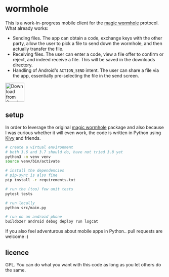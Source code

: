 # wormhole

This is a work-in-progress mobile client for the [magic wormhole][magic-wormhole] protocol. What already works:

- Sending files. The app can obtain a code, exchange keys with the other party, allow the user to pick a file to send down the wormhole, and then actually transfer the file.
- Receiving files. The user can enter a code, view a file offer to confirm or reject, and indeed receive a file. This will be saved in the downloads directory.
- Handling of Android's `ACTION_SEND` intent. The user can share a file via the app, essentially pre-selecting the file in the send screen.

[<img src="https://play.google.com/intl/en_us/badges/images/generic/en_badge_web_generic.png"
      alt="Download from Google Play"
      height="60">](https://play.google.com/store/apps/details?id=com.pavelsof.wormhole)


## setup

In order to leverage the original [magic wormhole][magic-wormhole] package and also because I was curious whether it will even work, the code is written in Python using [Kivy][kivy] and friends.

```sh
# create a virtual environment
# both 3.6 and 3.7 should do, have not tried 3.8 yet
python3 -m venv venv
source venv/bin/activate

# install the dependencies
# pip-sync is also fine
pip install -r requirements.txt

# run the (too) few unit tests
pytest tests

# run locally
python src/main.py

# run on an android phone
buildozer android debug deploy run logcat
```

If you also feel adventurous about mobile apps in Python.. pull requests are welcome :)


## licence

GPL. You can do what you want with this code as long as you let others do the same.

[magic-wormhole]: https://github.com/warner/magic-wormhole
[kivy]: https://github.com/kivy/kivy
